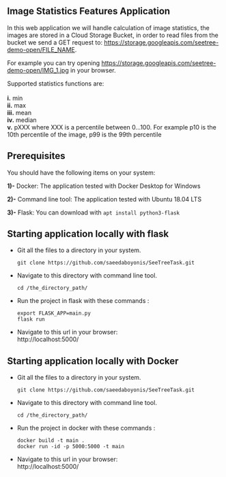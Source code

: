 ## Image Statistics Features Application 


In this web application we will handle calculation of image statistics, the images are stored in a Cloud Storage Bucket, in order to read files from the bucket we send a GET request to: https://storage.googleapis.com/seetree-demo-open/FILE_NAME.  

For example you can try opening https://storage.googleapis.com/seetree-demo-open/IMG_1.jpg in your browser.

Supported statistics functions are:
<br/><br/>
**i.** min
<br/>
**ii.** max
<br/>
**iii.** mean
<br/>
**iv.** median
<br/>
**v.** pXXX where XXX is a percentile between 0...100. For example p10 is the 10th percentile of the image, p99 is the 99th percentile
 ## Prerequisites

You should have the following items on your system:


**1)-** Docker: The application tested with Docker Desktop for Windows 


**2)-** Command line tool: The application tested with Ubuntu 18.04 LTS


**3)-** Flask: You can download with `apt install python3-flask`


## Starting application locally with flask
*  Git all the files to a directory in your system.

   `git clone https://github.com/saeedaboyonis/SeeTreeTask.git`

* Navigate to this directory with command line tool.

    `cd /the_directory_path/`

* Run the project in flask with these commands :


    `export FLASK_APP=main.py`
     </br>
     `flask run`
     
* Navigate to this url in your browser:
   </br>
http://localhost:5000/

 
## Starting application locally with Docker
*  Git all the files to a directory in your system.

   `git clone https://github.com/saeedaboyonis/SeeTreeTask.git`

* Navigate to this directory with command line tool.

    `cd /the_directory_path/`

* Run the project in docker with these commands :


    `docker build -t main .`
     </br>
     `docker run -id -p 5000:5000 -t main`
     
* Navigate to this url in your browser:
   </br>
http://localhost:5000/
